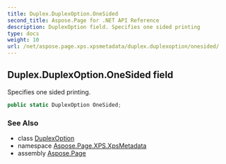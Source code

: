 ```yaml
---
title: Duplex.DuplexOption.OneSided
second_title: Aspose.Page for .NET API Reference
description: DuplexOption field. Specifies one sided printing
type: docs
weight: 10
url: /net/aspose.page.xps.xpsmetadata/duplex.duplexoption/onesided/
---
```

## Duplex.DuplexOption.OneSided field

Specifies one sided printing.

```csharp
public static DuplexOption OneSided;
```

### See Also

* class [DuplexOption](../)
* namespace [Aspose.Page.XPS.XpsMetadata](../../duplex.duplexoption/)
* assembly [Aspose.Page](../../../)


